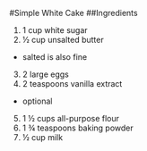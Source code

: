#Simple White Cake
##Ingredients
1. 1 cup white sugar
2. ½ cup unsalted butter
* salted is also fine
3. 2 large eggs
4. 2 teaspoons vanilla extract
* optional
5. 1 ½ cups all-purpose flour
6. 1 ¾ teaspoons baking powder
7. ½ cup milk
